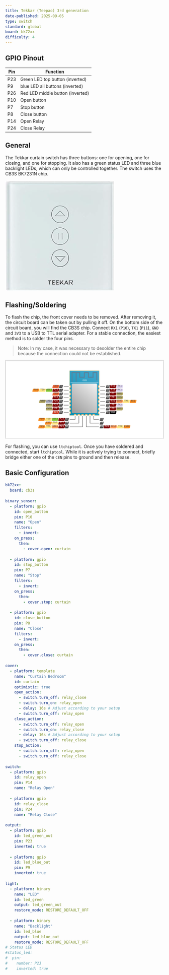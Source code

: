 ```yaml
---
title: Tekkar (Teepao) 3rd generation
date-published: 2025-09-05
type: switch
standard: global
board: bk72xx
difficulty: 4
---
```


## GPIO Pinout

| Pin | Function                         |
| --- | -------------------------------- |
| P23 | Green LED top button (inverted)  |
| P9  | blue LED all buttons (inverted)  |
| P26 | Red LED middle button (inverted) |
| P10 | Open button                      |
| P7  | Stop button                      |
| P8  | Close button                     |
| P14 | Open Relay                       |
| P24 | Close Relay                      |

## General

The Tekkar curtain switch has three buttons: one for opening, one for closing, and one for stopping.
It also has a green status LED and three blue backlight LEDs, which can only be controlled together.
The switch uses the CB3S BK7231N chip.

![Product Image](Tekkar-Gen3.png "Tekkar 3rd generation")

## Flashing/Soldering

To flash the chip, the front cover needs to be removed. After removing it, the circuit board can be taken out by pulling it off. On the bottom side of the circuit board, you will find the CB3S chip. Connect `RX1` (`P10`), `TX1` (`P11`), `GND` and `3V3` to a USB to TTL serial adapter. For a stable connection, the easiest method is to solder the four pins.

> Note: In my case, it was necessary to desolder the entire chip because the connection could not be established.

![CB3S Pinout](cb3s.png "CB3S Pinout")

For flashing, you can use `ltchiptool`. Once you have soldered and connected, start `ltchiptool`. While it is actively trying to connect, briefly bridge either one of the `CEN` pins to ground and then release.

## Basic Configuration

```yaml
bk72xx:
  board: cb3s

binary_sensor:
  - platform: gpio
    id: open_button
    pin: P10
    name: "Open"
    filters:
      - invert:
    on_press:
      then:
        - cover.open: curtain

  - platform: gpio
    id: stop_button
    pin: P7
    name: "Stop"
    filters:
      - invert:
    on_press:
      then:
        - cover.stop: curtain

  - platform: gpio
    id: close_button
    pin: P8
    name: "Close"
    filters:
      - invert:
    on_press:
      then:
        - cover.close: curtain

cover:
  - platform: template
    name: "Curtain Bedroom"
    id: curtain
    optimistic: true
    open_action:
      - switch.turn_off: relay_close
      - switch.turn_on: relay_open
      - delay: 16s # Adjust according to your setup
      - switch.turn_off: relay_open
    close_action:
      - switch.turn_off: relay_open
      - switch.turn_on: relay_close
      - delay: 16s # Adjust according to your setup
      - switch.turn_off: relay_close
    stop_action:
      - switch.turn_off: relay_open
      - switch.turn_off: relay_close

switch:
  - platform: gpio
    id: relay_open
    pin: P14
    name: "Relay Open"

  - platform: gpio
    id: relay_close
    pin: P24
    name: "Relay Close"

output:
  - platform: gpio
    id: led_green_out
    pin: P23
    inverted: true

  - platform: gpio
    id: led_blue_out
    pin: P9
    inverted: true

light:
  - platform: binary
    name: "LED"
    id: led_green
    output: led_green_out
    restore_mode: RESTORE_DEFAULT_OFF

  - platform: binary
    name: "Backlight"
    id: led_blue
    output: led_blue_out
    restore_mode: RESTORE_DEFAULT_OFF
# Status LED
#status_led:
#  pin:
#    number: P23
#    inverted: true
```
